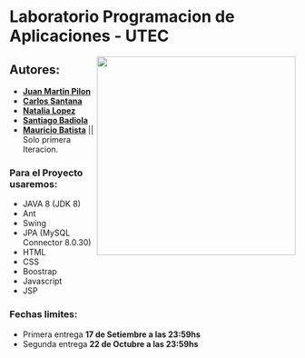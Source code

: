 # Laboratorio Programacion de Aplicaciones - UTEC

<img align="right" width="350" src="https://media.giphy.com/media/Dh5q0sShxgp13DwrvG/giphy.gif">

## Autores:

* **[Juan Martin Pilon](https://github.com/JuanmaPilon)**
* **[Carlos Santana](https://github.com/Carlangassss)**
* **[Natalia Lopez](https://github.com/Natalialopezutec)**
* **[Santiago Badiola](https://github.com/SantiagoBadiola2002)**
* **[Mauricio Batista](https://github.com/rkko)** || Solo primera Iteracion.

### Para el Proyecto usaremos:

- JAVA 8 (JDK 8)
- Ant
- Swing
- JPA (MySQL Connector 8.0.30)
- HTML
- CSS
- Boostrap
- Javascript
- JSP

### Fechas limites:

- Primera entrega **17 de Setiembre a las 23:59hs**
- Segunda entrega **22 de Octubre a las 23:59hs**
